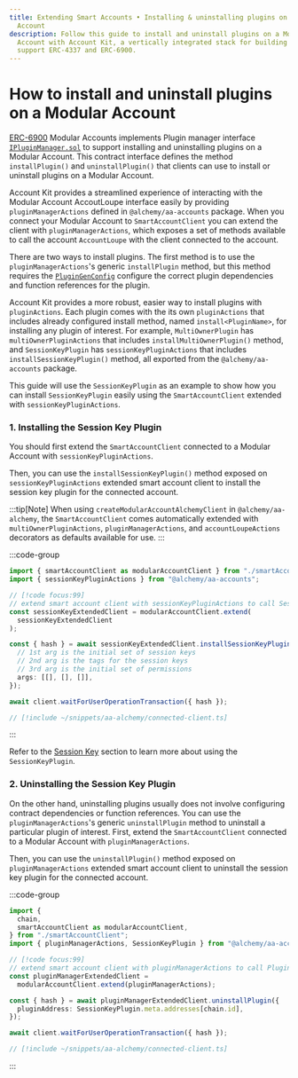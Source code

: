 ```yaml
---
title: Extending Smart Accounts • Installing & uninstalling plugins on a Modular
  Account
description: Follow this guide to install and uninstall plugins on a Modular
  Account with Account Kit, a vertically integrated stack for building apps that
  support ERC-4337 and ERC-6900.
---
```



# How to install and uninstall plugins on a Modular Account

[ERC-6900](https://eips.ethereum.org/EIPS/eip-6900) Modular Accounts implements Plugin manager interface [`IPluginManager.sol`](https://eips.ethereum.org/EIPS/eip-6900#ipluginmanagersol) to support installing and uninstalling plugins on a Modular Account. This contract interface defines the method `installPlugin()` and `uninstallPlugin()` that clients can use to install or uninstall plugins on a Modular Account.

Account Kit provides a streamlined experience of interacting with the Modular Account AccoutLoupe interface easily by providing `pluginManagerActions` defined in `@alchemy/aa-accounts` package. When you connect your Modular Account to `SmartAccountClient` you can extend the client with `pluginManagerActions`, which exposes a set of methods available to call the account `AccountLoupe` with the client connected to the account.

There are two ways to install plugins. The first method is to use the `pluginManagerActions`'s generic `installPlugin` method, but this method requires the [`PluginGenConfig`](https://github.com/alchemyplatform/aa-sdk/blob/a9a11ec23b1084fa43edaa3cb933ff36318ca573/packages/accounts/plugindefs/types.ts) configure the correct plugin dependencies and function references for the plugin.

Account Kit provides a more robust, easier way to install plugins with `pluginActions`. Each plugin comes with the its own `pluginActions` that includes already configured install method, named `install<PluginName>`, for installing any plugin of interest. For example, `MultiOwnerPlugin` has `multiOwnerPluginActions` that includes `installMultiOwnerPlugin()` method, and `SessionKeyPlugin` has `sessionKeyPluginActions` that includes `installSessionKeyPlugin()` method, all exported from the `@alchemy/aa-accounts` package.

This guide will use the `SessionKeyPlugin` as an example to show how you can install `SessionKeyPlugin` easily using the `SmartAccountClient` extended with `sessionKeyPluginActions`.

### 1. Installing the Session Key Plugin

You should first extend the `SmartAccountClient` connected to a Modular Account with `sessionKeyPluginActions`.

Then, you can use the `installSessionKeyPlugin()` method exposed on `sessionKeyPluginActions` extended smart account client to install the session key plugin for the connected account.

:::tip[Note]
When using `createModularAccountAlchemyClient` in `@alchemy/aa-alchemy`, the `SmartAccountClient` comes automatically extended with `multiOwnerPluginActions`, `pluginManagerActions`, and `accountLoupeActions` decorators as defaults available for use.
:::

:::code-group

```ts [example.ts]
import { smartAccountClient as modularAccountClient } from "./smartAccountClient";
import { sessionKeyPluginActions } from "@alchemy/aa-accounts";

// [!code focus:99]
// extend smart account client with sessionKeyPluginActions to call SessionKeyPlugin methods
const sessionKeyExtendedClient = modularAccountClient.extend(
  sessionKeyExtendedClient
);

const { hash } = await sessionKeyExtendedClient.installSessionKeyPlugin({
  // 1st arg is the initial set of session keys
  // 2nd arg is the tags for the session keys
  // 3rd arg is the initial set of permissions
  args: [[], [], []],
});

await client.waitForUserOperationTransaction({ hash });
```

```ts [smartAccountClient.ts]
// [!include ~/snippets/aa-alchemy/connected-client.ts]
```

:::

Refer to the [Session Key](/using-smart-accounts/session-keys/) section to learn more about using the `SessionKeyPlugin`.

### 2. Uninstalling the Session Key Plugin

On the other hand, uninstalling plugins usually does not involve configuring contract dependencies or function references. You can use the `pluginManagerActions`'s generic `uninstallPlugin` method to uninstall a particular plugin of interest.
First, extend the `SmartAccountClient` connected to a Modular Account with `pluginManagerActions`.

Then, you can use the `uninstallPlugin()` method exposed on `pluginManagerActions` extended smart account client to uninstall the session key plugin for the connected account.

:::code-group

```ts [example.ts]
import {
  chain,
  smartAccountClient as modularAccountClient,
} from "./smartAccountClient";
import { pluginManagerActions, SessionKeyPlugin } from "@alchemy/aa-accounts";

// [!code focus:99]
// extend smart account client with pluginManagerActions to call PluginManager action methods
const pluginManagerExtendedClient =
  modularAccountClient.extend(pluginManagerActions);

const { hash } = await pluginManagerExtendedClient.uninstallPlugin({
  pluginAddress: SessionKeyPlugin.meta.addresses[chain.id],
});

await client.waitForUserOperationTransaction({ hash });
```

```ts [smartAccountClient.ts]
// [!include ~/snippets/aa-alchemy/connected-client.ts]
```

:::
